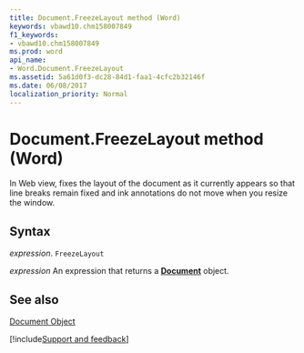 ```yaml
---
title: Document.FreezeLayout method (Word)
keywords: vbawd10.chm158007849
f1_keywords:
- vbawd10.chm158007849
ms.prod: word
api_name:
- Word.Document.FreezeLayout
ms.assetid: 5a61d0f3-dc28-84d1-faa1-4cfc2b32146f
ms.date: 06/08/2017
localization_priority: Normal
---
```



# Document.FreezeLayout method (Word)

In Web view, fixes the layout of the document as it currently appears so that line breaks remain fixed and ink annotations do not move when you resize the window.


## Syntax

_expression_. `FreezeLayout`

 _expression_ An expression that returns a **[Document](Word.Document.md)** object.


## See also


[Document Object](Word.Document.md)

[!include[Support and feedback](~/includes/feedback-boilerplate.md)]